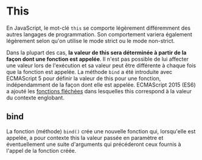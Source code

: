 # This

En JavaScript, le mot-clé `this` se comporte légèrement différemment des autres langages de programmation. Son comportement variera également légèrement selon qu'on utilise le mode strict ou le mode non-strict.

Dans la plupart des cas, **la valeur de this sera déterminée à partir de la façon dont une fonction est appelée**. Il n'est pas possible de lui affecter une valeur lors de l'exécution et sa valeur peut être différente à chaque fois que la fonction est appelée. La méthode `bind` a été introduite avec ECMAScript 5 pour définir la valeur de this pour une fonction, indépendamment de la façon dont elle est appelée. ECMAScript 2015 (ES6) a ajouté les [fonctions fléchées](./arrow.md) dans lesquelles this correspond à la valeur du contexte englobant.

## bind
La fonction (méthode) `bind()` crée une nouvelle fonction qui, lorsqu'elle est appelée, a pour contexte this la valeur passée en paramètre et éventuellement une suite d'arguments qui précéderont ceux fournis à l'appel de la fonction créée.